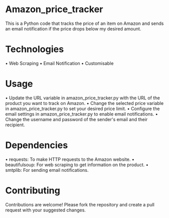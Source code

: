 # Amazon_price_tracker 
This is a Python code that tracks the price of an item on Amazon and sends an email notification if the price drops below my desired amount.

# Technologies
• Web Scraping
• Email Notification
• Customisable

# Usage
• Update the URL variable in amazon_price_tracker.py with the URL of the product you want to track on Amazon.
• Change the selected price variable in amazon_price_tracker.py to set your desired price limit.
• Configure the email settings in amazon_price_tracker.py to enable email notifications.
• Change the username and password of the sender's email and their recipient.

# Dependencies
• requests: To make HTTP requests to the Amazon website.
• beautifulsoup: For web scraping to get information on the product.
• smtplib: For sending email notifications.

# Contributing
Contributions are welcome! Please fork the repository and create a pull request with your suggested changes.
